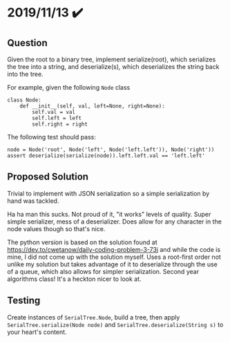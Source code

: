 # 2019/11/13 ✔️

## Question
Given the root to a binary tree, implement serialize(root), which serializes the tree into a string, and deserialize(s), which deserializes the string back into the tree.

For example, given the following `Node` class

    class Node:
        def __init__(self, val, left=None, right=None):
            self.val = val
            self.left = left
            self.right = right

The following test should pass:

    node = Node('root', Node('left', Node('left.left')), Node('right'))
    assert deserialize(serialize(node)).left.left.val == 'left.left'

## Proposed Solution
Trivial to implement with JSON serialization so a simple serialization by hand was tackled.

Ha ha man this sucks. Not proud of it, "it works" levels of quality. Super simple serializer, mess of a deserializer. Does allow for any character in the node values though so that's nice.

The python version is based on the solution found at https://dev.to/cwetanow/daily-coding-problem-3-73i and while the code is mine, I did not come up with the solution myself. Uses a root-first order not unlike my solution but takes advantage of it to deserialize through the use of a queue, which also allows for simpler serialization. Second year algorithms class! It's a heckton nicer to look at.

## Testing
Create instances of `SerialTree.Node`, build a tree, then apply `SerialTree.serialize(Node node)` and `SerialTree.deserialize(String s)` to your heart's content.
